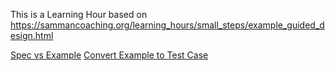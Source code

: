 This is a Learning Hour based on https://sammancoaching.org/learning_hours/small_steps/example_guided_design.html

[Spec vs Example](spec-vs-example.md)
[Convert Example to Test Case](convert-example-to-test-case.md)

